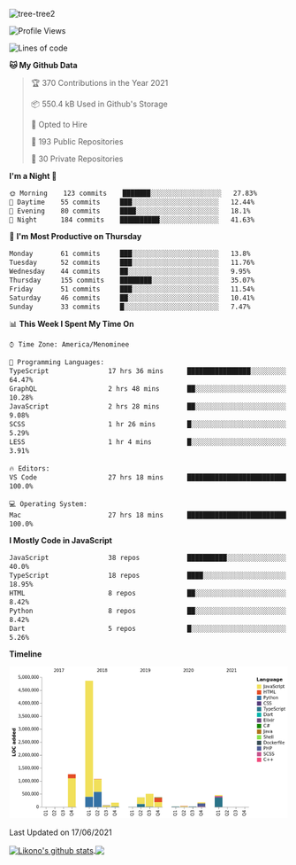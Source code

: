 ![tree-tree2](https://user-images.githubusercontent.com/15727947/99866266-688a6380-2b75-11eb-958b-273006b198d8.jpg)


<!--START_SECTION:waka-->
![Profile Views](http://img.shields.io/badge/Profile%20Views-0-blue)

![Lines of code](https://img.shields.io/badge/From%20Hello%20World%20I%27ve%20Written-9.4%20million%20lines%20of%20code-blue)

**🐱 My Github Data** 

> 🏆 370 Contributions in the Year 2021
 > 
> 📦 550.4 kB Used in Github's Storage 
 > 
> 💼 Opted to Hire
 > 
> 📜 193 Public Repositories 
 > 
> 🔑 30 Private Repositories  
 > 
**I'm a Night 🦉** 

```text
🌞 Morning    123 commits    ███████░░░░░░░░░░░░░░░░░░   27.83% 
🌆 Daytime    55 commits     ███░░░░░░░░░░░░░░░░░░░░░░   12.44% 
🌃 Evening    80 commits     ████░░░░░░░░░░░░░░░░░░░░░   18.1% 
🌙 Night      184 commits    ██████████░░░░░░░░░░░░░░░   41.63%

```
📅 **I'm Most Productive on Thursday** 

```text
Monday       61 commits     ███░░░░░░░░░░░░░░░░░░░░░░   13.8% 
Tuesday      52 commits     ███░░░░░░░░░░░░░░░░░░░░░░   11.76% 
Wednesday    44 commits     ██░░░░░░░░░░░░░░░░░░░░░░░   9.95% 
Thursday     155 commits    ████████░░░░░░░░░░░░░░░░░   35.07% 
Friday       51 commits     ███░░░░░░░░░░░░░░░░░░░░░░   11.54% 
Saturday     46 commits     ██░░░░░░░░░░░░░░░░░░░░░░░   10.41% 
Sunday       33 commits     █░░░░░░░░░░░░░░░░░░░░░░░░   7.47%

```


📊 **This Week I Spent My Time On** 

```text
⌚︎ Time Zone: America/Menominee

💬 Programming Languages: 
TypeScript               17 hrs 36 mins      ████████████████░░░░░░░░░   64.47% 
GraphQL                  2 hrs 48 mins       ██░░░░░░░░░░░░░░░░░░░░░░░   10.28% 
JavaScript               2 hrs 28 mins       ██░░░░░░░░░░░░░░░░░░░░░░░   9.08% 
SCSS                     1 hr 26 mins        █░░░░░░░░░░░░░░░░░░░░░░░░   5.29% 
LESS                     1 hr 4 mins         █░░░░░░░░░░░░░░░░░░░░░░░░   3.91%

🔥 Editors: 
VS Code                  27 hrs 18 mins      █████████████████████████   100.0%

💻 Operating System: 
Mac                      27 hrs 18 mins      █████████████████████████   100.0%

```

**I Mostly Code in JavaScript** 

```text
JavaScript               38 repos            ██████████░░░░░░░░░░░░░░░   40.0% 
TypeScript               18 repos            ████░░░░░░░░░░░░░░░░░░░░░   18.95% 
HTML                     8 repos             ██░░░░░░░░░░░░░░░░░░░░░░░   8.42% 
Python                   8 repos             ██░░░░░░░░░░░░░░░░░░░░░░░   8.42% 
Dart                     5 repos             █░░░░░░░░░░░░░░░░░░░░░░░░   5.26%

```


**Timeline**

![Chart not found](https://raw.githubusercontent.com/ianlikono/ianlikono/main/charts/bar_graph.png) 


 Last Updated on 17/06/2021
<!--END_SECTION:waka-->


<a href="https://github.com/ianlikono">
  <img align="center" src="https://github-readme-stats.anuraghazra1.vercel.app/api?username=ianlikono&show_icons=true&include_all_commits=true&theme=material-palenight" alt="Likono's github stats" />
</a>
<a href="https://github.com/ianlikono">
  <img align="center" src="https://github-readme-stats.anuraghazra1.vercel.app/api/top-langs/?username=ianlikono&layout=compact&theme=material-palenight" />
</a>

